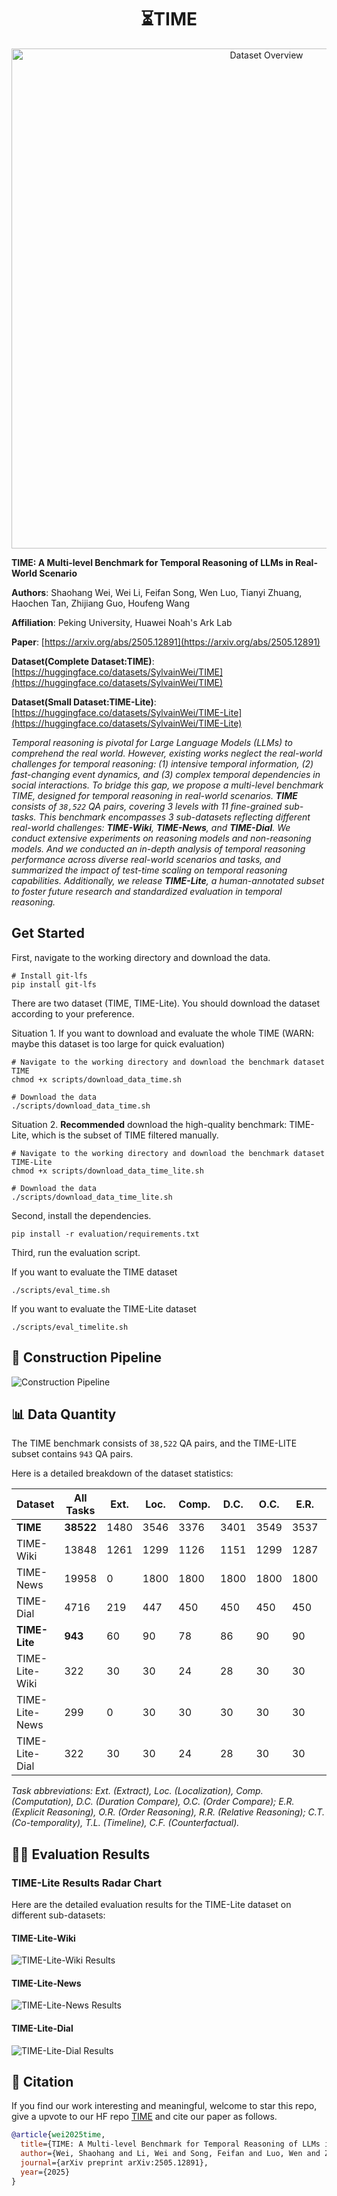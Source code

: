 <h1 align="center">
⏳TIME
</h1>

<p align="center">
  <img src="assets/dataset_overview.png" alt="Dataset Overview" width="800"/>
</p>


**TIME: A Multi-level Benchmark for Temporal Reasoning of LLMs in Real-World Scenario**


**Authors**: Shaohang Wei, Wei Li, Feifan Song, Wen Luo, Tianyi Zhuang, Haochen Tan, Zhijiang Guo, Houfeng Wang

**Affiliation**: Peking University, Huawei Noah's Ark Lab

**Paper**: [https://arxiv.org/abs/2505.12891](https://arxiv.org/abs/2505.12891)

**Dataset(Complete Dataset:TIME)**: [https://huggingface.co/datasets/SylvainWei/TIME](https://huggingface.co/datasets/SylvainWei/TIME)

**Dataset(Small Dataset:TIME-Lite)**: [https://huggingface.co/datasets/SylvainWei/TIME-Lite](https://huggingface.co/datasets/SylvainWei/TIME-Lite)


*Temporal reasoning is pivotal for Large Language Models (LLMs) to comprehend
the real world. However, existing works neglect the real-world challenges for
temporal reasoning: (1) intensive temporal information, (2) fast-changing event
dynamics, and (3) complex temporal dependencies in social interactions. To
bridge this gap, we propose a multi-level benchmark TIME, designed for temporal
reasoning in real-world scenarios. **TIME** consists of `38,522` QA pairs, covering 3
levels with 11 fine-grained sub-tasks. This benchmark encompasses 3 sub-datasets
reflecting different real-world challenges: **TIME-Wiki**, **TIME-News**, and **TIME-Dial**. We conduct extensive experiments on reasoning models and non-reasoning
models. And we conducted an in-depth analysis of temporal reasoning performance
across diverse real-world scenarios and tasks, and summarized the impact of
test-time scaling on temporal reasoning capabilities. Additionally, we release
**TIME-Lite**, a human-annotated subset to foster future research and standardized
evaluation in temporal reasoning.*




## Get Started
First, navigate to the working directory and download the data.
```
# Install git-lfs
pip install git-lfs
```

There are two dataset (TIME, TIME-Lite). You should download the dataset according to your preference.

Situation 1. If you want to download and evaluate the whole TIME (WARN: maybe this dataset is too large for quick evaluation)
```
# Navigate to the working directory and download the benchmark dataset TIME
chmod +x scripts/download_data_time.sh

# Download the data
./scripts/download_data_time.sh
```

Situation 2. **Recommended** download the high-quality benchmark: TIME-Lite, which is the subset of TIME filtered manually.
```
# Navigate to the working directory and download the benchmark dataset TIME-Lite
chmod +x scripts/download_data_time_lite.sh

# Download the data
./scripts/download_data_time_lite.sh
```



Second, install the dependencies.
```
pip install -r evaluation/requirements.txt
```

Third, run the evaluation script.

If you want to evaluate the TIME dataset
```
./scripts/eval_time.sh
```

If you want to evaluate the TIME-Lite dataset
```
./scripts/eval_timelite.sh
```

## 🧠 Construction Pipeline
![Construction Pipeline](assets/dataset_pipeline.png)


## 📊 Data Quantity

The TIME benchmark consists of `38,522` QA pairs, and the TIME-LITE subset contains `943` QA pairs.

Here is a detailed breakdown of the dataset statistics:

| Dataset          | All Tasks | Ext. | Loc. | Comp. | D.C. | O.C. | E.R. | O.R. | R.R. | C.T. | T.L. | C.F. |
|------------------|-----------|------|------|-------|------|------|------|------|------|------|------|------|
| **TIME** | **38522** | 1480 | 3546 | 3376  | 3401 | 3549 | 3537 | 3538 | 3537 | 3513 | 5508 | 3537 |
| TIME-Wiki        | 13848     | 1261 | 1299 | 1126  | 1151 | 1299 | 1287 | 1288 | 1287 | 1263 | 1300 | 1287 |
| TIME-News        | 19958     | 0    | 1800 | 1800  | 1800 | 1800 | 1800 | 1800 | 1800 | 1800 | 3758 | 1800 |
| TIME-Dial        | 4716      | 219  | 447  | 450   | 450  | 450  | 450  | 450  | 450  | 450  | 450  | 450  |
| **TIME-Lite** | **943** | 60   | 90   | 78    | 86   | 90   | 90   | 90   | 90   | 90   | 89   | 90   |
| TIME-Lite-Wiki   | 322       | 30   | 30   | 24    | 28   | 30   | 30   | 30   | 30   | 30   | 30   | 30   |
| TIME-Lite-News   | 299       | 0    | 30   | 30    | 30   | 30   | 30   | 30   | 30   | 30   | 29   | 30   |
| TIME-Lite-Dial   | 322       | 30   | 30   | 24    | 28   | 30   | 30   | 30   | 30   | 30   | 30   | 30   |

*Task abbreviations: Ext. (Extract), Loc. (Localization), Comp. (Computation), D.C. (Duration Compare), O.C. (Order Compare); E.R. (Explicit Reasoning), O.R. (Order Reasoning), R.R. (Relative Reasoning); C.T. (Co-temporality), T.L. (Timeline), C.F. (Counterfactual).*

## 💪🏻 Evaluation Results

### TIME-Lite Results Radar Chart

Here are the detailed evaluation results for the TIME-Lite dataset on different sub-datasets:

#### TIME-Lite-Wiki
![TIME-Lite-Wiki Results](assets/radar_time_lite_wiki.png)

#### TIME-Lite-News
![TIME-Lite-News Results](assets/radar_time_lite_news.png)

#### TIME-Lite-Dial
![TIME-Lite-Dial Results](assets/radar_time_lite_dial.png)



## 💬 Citation

If you find our work interesting and meaningful, welcome to star this repo, give a upvote to our HF repo [TIME](https://huggingface.co/datasets/SylvainWei/TIME) and cite our paper as follows.

```bibtex
@article{wei2025time,
  title={TIME: A Multi-level Benchmark for Temporal Reasoning of LLMs in Real-World Scenarios},
  author={Wei, Shaohang and Li, Wei and Song, Feifan and Luo, Wen and Zhuang, Tianyi and Tan, Haochen and Guo, Zhijiang and Wang, Houfeng},
  journal={arXiv preprint arXiv:2505.12891},
  year={2025}
}
```

